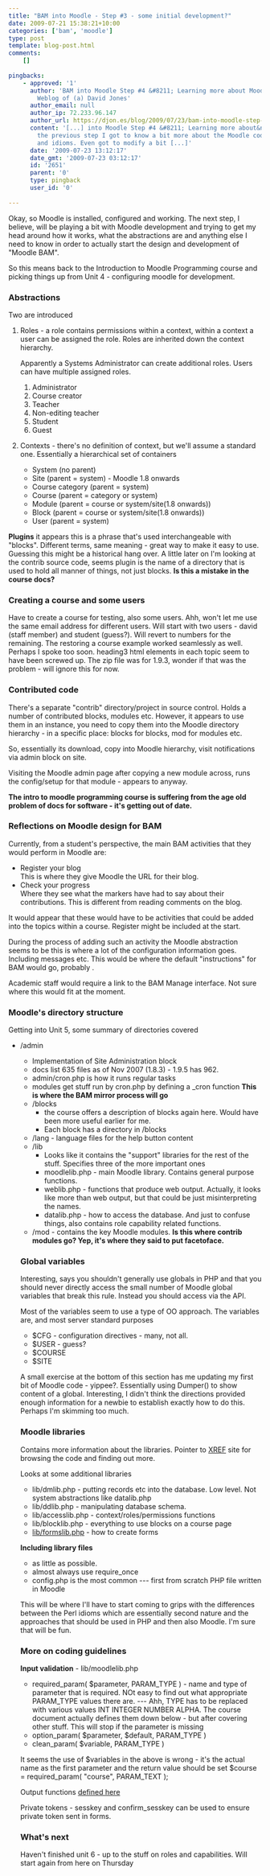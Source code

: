 ```yaml
---
title: "BAM into Moodle - Step #3 - some initial development?"
date: 2009-07-21 15:38:21+10:00
categories: ['bam', 'moodle']
type: post
template: blog-post.html
comments:
    []
    
pingbacks:
    - approved: '1'
      author: 'BAM into Moodle Step #4 &#8211; Learning more about Moodle &laquo; The
        Weblog of (a) David Jones'
      author_email: null
      author_ip: 72.233.96.147
      author_url: https://djon.es/blog/2009/07/23/bam-into-moodle-step-4-learning-more-about-moodle/
      content: '[...] into Moodle Step #4 &#8211; Learning more about&nbsp;Moodle  In
        the previous step I got to know a bit more about the Moodle code base, libraries
        and idioms. Even got to modify a bit [...]'
      date: '2009-07-23 13:12:17'
      date_gmt: '2009-07-23 03:12:17'
      id: '2651'
      parent: '0'
      type: pingback
      user_id: '0'
    
---
```

Okay, so Moodle is installed, configured and working. The next step, I believe, will be playing a bit with Moodle development and trying to get my head around how it works, what the abstractions are and anything else I need to know in order to actually start the design and development of "Moodle BAM".

So this means back to the Introduction to Moodle Programming course and picking things up from Unit 4 - configuring moodle for development.

### Abstractions

Two are introduced

1. Roles - a role contains permissions within a context, within a context a user can be assigned the role. Roles are inherited down the context hierarchy.
    
    Apparently a Systems Administrator can create additional roles. Users can have multiple assigned roles.
    
    1. Administrator
    2. Course creator
    3. Teacher
    4. Non-editing teacher
    5. Student
    6. Guest
2. Contexts - there's no definition of context, but we'll assume a standard one. Essentially a hierarchical set of containers
    - System (no parent)
    - Site (parent = system) - Moodle 1.8 onwards
    - Course category (parent = system)
    - Course (parent = category or system)
    - Module (parent = course or system/site(1.8 onwards))
    - Block (parent = course or system/site(1.8 onwards))
    - User (parent = system)

**Plugins** it appears this is a phrase that's used interchangeable with "blocks". Different terms, same meaning - great way to make it easy to use. Guessing this might be a historical hang over. A little later on I'm looking at the contrib source code, seems plugin is the name of a directory that is used to hold all manner of things, not just blocks. **Is this a mistake in the course docs?**

### Creating a course and some users

Have to create a course for testing, also some users. Ahh, won't let me use the same email address for different users. Will start with two users - david (staff member) and student (guess?). Will revert to numbers for the remaining. The restoring a course example worked seamlessly as well. Perhaps I spoke too soon. heading3 html elements in each topic seem to have been screwed up. The zip file was for 1.9.3, wonder if that was the problem - will ignore this for now.

### Contributed code

There's a separate "contrib" directory/project in source control. Holds a number of contributed blocks, modules etc. However, it appears to use them in an instance, you need to copy them into the Moodle directory hierarchy - in a specific place: blocks for blocks, mod for modules etc.

So, essentially its download, copy into Moodle hierarchy, visit notifications via admin block on site.

Visiting the Moodle admin page after copying a new module across, runs the config/setup for that module - appears to anyway.

**The intro to moodle programming course is suffering from the age old problem of docs for software - it's getting out of date.**

### Reflections on Moodle design for BAM

Currently, from a student's perspective, the main BAM activities that they would perform in Moodle are:

- Register your blog  
    This is where they give Moodle the URL for their blog.
- Check your progress  
    Where they see what the markers have had to say about their contributions. This is different from reading comments on the blog.

It would appear that these would have to be activities that could be added into the topics within a course. Register might be included at the start.

During the process of adding such an activity the Moodle abstraction seems to be this is where a lot of the configuration information goes. Including messages etc. This would be where the default "instructions" for BAM would go, probably .

Academic staff would require a link to the BAM Manage interface. Not sure where this would fit at the moment.

### Moodle's directory structure

Getting into Unit 5, some summary of directories covered

- /admin
    
    - Implementation of Site Administration block
    - docs list 635 files as of Nov 2007 (1.8.3) - 1.9.5 has 962.
    - admin/cron.php is how it runs regular tasks
    - modules get stuff run by cron.php by defining a \_cron function **This is where the BAM mirror process will go**
    - /blocks
        - the course offers a description of blocks again here. Would have been more useful earlier for me.
        - Each block has a directory in /blocks
    - /lang - language files for the help button content
    - /lib
        - Looks like it contains the "support" libraries for the rest of the stuff. Specifies three of the more important ones
        - moodlelib.php - main Moodle library. Contains general purpose functions.
        - weblib.php - functions that produce web output. Actually, it looks like more than web output, but that could be just misinterpreting the names.
        - datalib.php - how to access the database. And just to confuse things, also contains role capability related functions.
    - /mod - contains the key Moodle modules. **Is this where contrib modules go? Yep, it's where they said to put facetoface.**
    
    ### Global variables
    
    Interesting, says you shouldn't generally use globals in PHP and that you should never directly access the small number of Moodle global variables that break this rule. Instead you should access via the API.
    
    Most of the variables seem to use a type of OO approach. The variables are, and most server standard purposes
    
    - $CFG - configuration directives - many, not all.
    - $USER - guess?
    - $COURSE
    - $SITE
    
    A small exercise at the bottom of this section has me updating my first bit of Moodle code - yippee?. Essentially using Dumper() to show content of a global. Interesting, I didn't think the directions provided enough information for a newbie to establish exactly how to do this. Perhaps I'm skimming too much.
    
    ### Moodle libraries
    
    Contains more information about the libraries. Pointer to [XREF](http://xref.moodle.org/) site for browsing the code and finding out more.
    
    Looks at some additional libraries
    
    - lib/dmlib.php - putting records etc into the database. Low level. Not system abstractions like datalib.php
    - lib/ddlib.php - manipulating database schema.
    - lib/accesslib.php - context/roles/permissions functions
    - lib/blocklib.php - everything to use blocks on a course page
    - [lib/formslib.php](http://docs.moodle.org/en/Development:lib/formslib.php) - how to create forms
    
    **Including library files**
    
    - as little as possible.
    - almost always use require\_once
    - config.php is the most common --- first from scratch PHP file written in Moodle
    
    This will be where I'll have to start coming to grips with the differences between the Perl idioms which are essentially second nature and the approaches that should be used in PHP and then also Moodle. I'm sure that will be fun.
    
    ### More on coding guidelines
    
    **Input validation** - lib/moodlelib.php
    
    - required\_param( $parameter, PARAM\_TYPE ) - name and type of parameter that is required. NOt easy to find out what appropriate PARAM\_TYPE values there are. --- Ahh, TYPE has to be replaced with various values INT INTEGER NUMBER ALPHA. The course document actually defines them down below - but after covering other stuff. This will stop if the parameter is missing
    - option\_param( $parameter, $default, PARAM\_TYPE )
    - clean\_param( $variable, PARAM\_TYPE )
    
    It seems the use of $variables in the above is wrong - it's the actual name as the first parameter and the return value should be set $course = required\_param( "course", PARAM\_TEXT );
    
    Output functions [defined here](http://docs.moodle.org/en/Development:Output_functions)
    
    Private tokens - sesskey and confirm\_sesskey can be used to ensure private token sent in forms.
    
    ### What's next
    
    Haven't finished unit 6 - up to the stuff on roles and capabilities. Will start again from here on Thursday